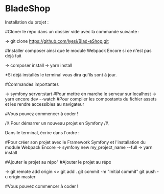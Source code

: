 # BladeShop

Installation du projet :

#Cloner le répo dans un dossier vide avec la commande suivante :

-> git clone https://github.com/lyesi/Blad-eShop.git

#Installer composer ainsi que le module Webpack Encore si ce n'est pas déjà fait

-> composer install
-> yarn install

*Si déjà installés le terminal vous dira qu'ils sont à jour.

#Commandes importantes

-> symfony server:start #Pour mettre en marche le serveur sur localhost
-> yarn encore dev --watch #Pour compiler les compostants du fichier assets et les rendre accessibles au navigateur

#Vous pouvez commencer à coder !

/!\ Pour démarrer un nouveau projet en Symfony /!\

Dans le terminal, écrire dans l'ordre :

#Pour créer son projet avec le Framework Symfony et l'installation du module Webpack Encore
-> symfony new my_project_name --full
-> yarn install

#Ajouter le projet au répo" #Ajouter le projet au répo

-> git remote add origin <<Lien du repository>>
   git add .
   git commit -m "Initial commit"
   git push -u origin master
   
 #Vous pouvez commencer à coder !
